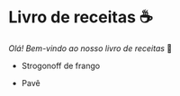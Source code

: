 # Livro de receitas :coffee:

*Olá! Bem-vindo ao nosso livro de receitas* :hibiscus:

- Strogonoff de frango

- Pavê

  
